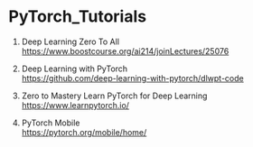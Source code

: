 # PyTorch_Tutorials

1. Deep Learning Zero To All  
https://www.boostcourse.org/ai214/joinLectures/25076

2. Deep Learning with PyTorch  
https://github.com/deep-learning-with-pytorch/dlwpt-code

3. Zero to Mastery Learn PyTorch for Deep Learning  
https://www.learnpytorch.io/

4. PyTorch Mobile  
https://pytorch.org/mobile/home/
